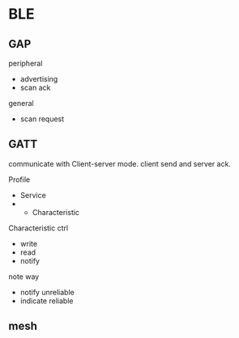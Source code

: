 # BLE

## GAP
peripheral
* advertising
* scan ack

general
* scan request

## GATT
communicate with Client-server mode.
client send and server ack.

Profile
* Service
* * Characteristic

Characteristic ctrl
* write
* read
* notify

note way
* notify unreliable
* indicate  reliable

## mesh


